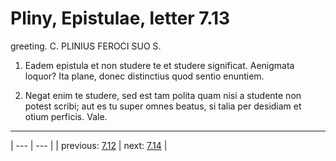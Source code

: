 # Pliny, Epistulae, letter 7.13

greeting. C. PLINIUS FEROCI SUO S.



1. Eadem epistula et non studere te et studere significat. Aenigmata loquor? Ita plane, donec distinctius quod sentio enuntiem.



2. Negat enim te studere, sed est tam polita quam nisi a studente non potest scribi; aut es tu super omnes beatus, si talia per desidiam et otium perficis. Vale.



---

| --- | --- |
| previous: [7.12](../7.12/) | next: [7.14](../7.14/) |